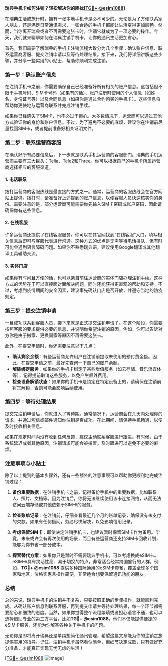 **瑞典手机卡如何注销？轻松解决你的困扰[[TG💪+ @esim1088](https://t.me/s/esim1088)]**

在瑞典生活或旅行时，拥有一张本地手机卡是必不可少的。无论是为了方便联系家人朋友，还是满足日常通讯需求，一张合适的手机卡都能让生活变得更加顺畅。然而，当你离开瑞典或者不再需要这张卡时，注销它就成为了一项必要的操作。今天，我们就来聊聊如何在瑞典注销手机卡，让你的通讯生活更加省心。

首先，我们需要了解瑞典的手机卡注销流程大致分为几个步骤：确认账户信息、联系运营商客服、提交注销申请以及等待处理结果。接下来，我们将详细讲解这些步骤，并分享一些实用的小贴士，帮助你顺利完成注销。

### **第一步：确认账户信息**

在注销手机卡之前，你需要确保自己已经准备好所有相关的账户信息。这包括但不限于手机号码、SIM卡号码（如果有的话）、账户注册时使用的个人信息（如姓名、身份证号等）以及合同信息（如果你是通过合约购买的手机卡）。这些信息将帮助你更快地与运营商联系并完成注销手续。

如果你已经遗失了SIM卡，也不必过于担心。大多数情况下，运营商可以通过其他方式验证你的身份和账户信息。不过，为了避免不必要的麻烦，建议你在注销前尽量找回SIM卡，或者提前准备好相关证明文件。

### **第二步：联系运营商客服**

在确认好所有必要信息后，下一步就是联系手机运营商的客服部门。瑞典的手机运营商主要有三大巨头：Telia、Tele2和Three。你可以根据自己的手机卡所属运营商选择相应的客服渠道。

#### **1. 电话联系**
拨打运营商的客服热线是最直接的方式之一。通常，运营商的客服热线会在官方网站上提供。拨打时，请准备好上述提到的账户信息，以便客服人员快速核实你的身份。需要注意的是，部分运营商可能需要你先输入SIM卡密码或账户密码，因此请确保你有这些信息。

#### **2. 在线客服**
许多运营商还提供了在线客服服务。你可以在其官网找到“在线客服”入口，填写相关信息后即可与客服代表进行沟通。这种方式的优点是无需等待电话排队，但有时可能会遇到语言障碍问题。如果你不熟悉瑞典语，建议使用Google翻译或其他翻译工具辅助交流。

#### **3. 实体门店**
如果你有时间且方便的话，也可以亲自前往运营商的实体门店办理注销手续。这种方式的优势在于可以直接面对面解决问题，同时还能获得更直观的帮助和支持。不过，考虑到疫情期间的安全因素，建议事先确认门店是否开放，并遵守当地的防疫规定。

### **第三步：提交注销申请**

一旦成功联系到客服人员，接下来就是正式提交注销申请了。在这个阶段，你需要按照客服的要求提供必要的信息，并说明你希望注销的原因。例如，你可以告诉对方你是由于搬家、更换国家等原因不再需要这张卡。

此外，在提交申请时，你还需要注意以下几点：

- **确认剩余余额**：有些运营商允许用户在注销前提取未使用的预付费金额。因此，在提交申请之前，最好先查询一下自己的账户余额。
- **解除绑定服务**：如果你的手机卡绑定了某些增值服务（如云存储、音乐流媒体等），记得提前取消这些服务，以免产生额外费用。
- **检查设备解锁状态**：如果你的手机卡是锁定在特定设备上的，请确保在注销前将其解锁，否则可能会影响后续使用。

### **第四步：等待处理结果**

提交完注销申请后，你就进入了等待期。通常情况下，运营商会在几天内处理你的请求，并通过短信或邮件通知你注销是否成功。在此期间，请保持手机畅通，以便及时接收相关信息。

如果在规定时间内没有收到任何反馈，建议主动联系客服进行跟进。有时候，由于系统延迟或者其他原因，注销请求可能会被搁置。及时跟进可以避免不必要的麻烦。

### **注意事项与小贴士**

除了以上提到的基本步骤外，还有一些额外的注意事项可以帮助你更顺利地完成注销过程：

1. **备份重要数据**：在注销手机卡之前，记得备份手机中的重要数据，比如联系人、照片、文档等。因为注销后，你将无法继续使用该卡连接网络，从而无法访问云端存储或其他依赖于SIM卡的服务。
   
2. **检查账单记录**：在注销前，仔细查看最近几个月的账单记录，确保没有未支付的欠款。如果有任何疑问，务必尽快解决，以免影响信用记录。

3. **考虑保留SIM卡**：即使决定注销手机卡，也建议暂时保留SIM卡作为备用。毕竟，未来或许会有再次使用的场景，而且有些运营商还支持SIM卡回收计划，能够为你节省一部分成本。

4. **探索替代方案**：如果你只是暂时不需要瑞典手机卡，可以考虑换成eSIM卡。eSIM卡具有灵活性高、易于切换的特点，非常适合经常跨国旅行的人群。例如，**TG💪+ @esim1088** 提供多种国际通用的eSIM卡套餐，覆盖全球多个国家和地区，价格实惠且操作简便，非常适合想要保留通讯功能的朋友。

### **总结**

总的来说，瑞典手机卡的注销并不复杂，只要按照正确的步骤操作，就能顺利完成。从确认账户信息到联系客服，再到提交申请并等待处理结果，每一个环节都需要耐心和细致的态度。当然，如果你觉得整个流程繁琐或者担心语言不通，也可以选择借助专业的第三方平台，比如**TG💪+ @esim1088**，他们不仅能提供便捷的eSIM卡服务，还能为你解答各种关于手机卡的问题。

无论你是即将离开瑞典还是单纯想简化通讯管理，希望这篇文章能为你的注销之旅提供实用的指导。记住，注销手机卡虽然看似简单，但细节决定成败，只有做好充分准备，才能真正实现无忧无虑的生活！

[[TG💪+ @esim1088](https://t.me/s/esim1088) ![Image](https://i.postimg.cc/4NQfJmqS/Snipaste-2025-05-13-00-14-12.png)]